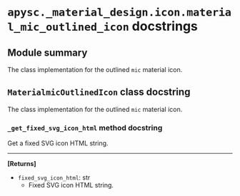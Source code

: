# `apysc._material_design.icon.material_mic_outlined_icon` docstrings

## Module summary

The class implementation for the outlined `mic` material icon.

## `MaterialmicOutlinedIcon` class docstring

The class implementation for the outlined `mic` material icon.

### `_get_fixed_svg_icon_html` method docstring

Get a fixed SVG icon HTML string.<hr>

**[Returns]**

- `fixed_svg_icon_html`: str
  - Fixed SVG icon HTML string.
